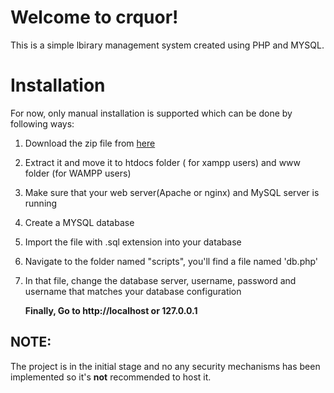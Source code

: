 # Welcome to crquor!

This is a simple lbirary management system created using PHP and MYSQL. 
 

# Installation

For now, only manual installation is supported which can be done by following ways:

 1. Download the zip file from [here](https://github.com/crquor/library_management_system) 
    
 2. Extract it and move it to htdocs folder ( for xampp users) and www folder (for WAMPP users)

 3. Make sure that your web server(Apache or nginx) and MySQL                      server is running

 4. Create a MYSQL database 

 5. Import the file with .sql extension into your database

  6. Navigate to the folder named "scripts", you'll
        find a file named 'db.php'

 7. In that file, change the database server, username, password and username that matches  your database configuration

    
    **Finally, Go to http://localhost or 127.0.0.1**

## NOTE: 
The project is in the initial stage and no any security mechanisms has been implemented so it's **not** recommended to host it.



```
